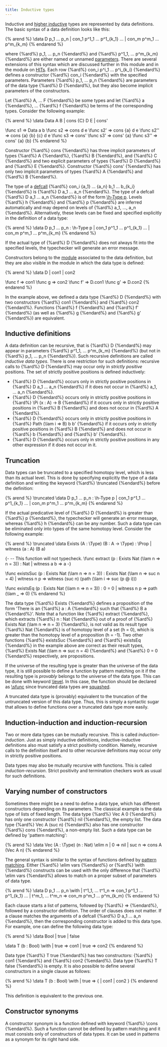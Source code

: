 ```yaml
---
title: Inductive types
---
```


Inductive and [higher inductive](hits) types are represented by data definitions.
The basic syntax of a data definition looks like this:

{% arend %}
\data D p_1 ... p_n
  | con_1 p^1_1 ... p^1_{k_1}
  ...
  | con_m p^m_1 ... p^m_{k_m}
{% endarend %}

where {%ard%} p_1, ... p_n {%endard%} and {%ard%} p^1_1, ... p^m_{k_m} {%endard%} are either named or unnamed [parameters](parameters).
There are several extensions of this syntax which are discussed further in this module and in the module on [HITs](hits).
Each row {%ard%} con_i p^i_1 ... p^i_{k_i} {%endard%} defines a constructor {%ard%} con_i {%endard%} with the specified parameters.
Parameters {%ard%} p_1, ... p_n {%endard%} are parameters of the data type {%ard%} D {%endard%}, but they also become implicit parameters of
the constructors.

Let {%ard%} A, ... F {%endard%} be some types and let {%ard%} a {%endard%}, ... {%ard%} f {%endard%} be terms of the corresponding types.
Consider the following example:

{% arend %}
\data Data A B
  | cons {C} D E
  | cons'

\func s1 => Data a b
\func s2 => cons d e
\func s2' => cons {a} d e
\func s2'' => cons {a} {b} {c} d e
\func s3 => cons'
\func s3' => cons' {a}
\func s3'' => cons' {a} {b}
{% endarend %}

Constructor {%ard%} cons {%endard%} has three implicit parameters of types {%ard%} A {%endard%}, {%ard%} B {%endard%}, and {%ard%} C {%endard%} and two explicit parameters of types {%ard%} D {%endard%} and {%ard%} E {%endard%}.
Constructor {%ard%} cons' {%endard%} has only two implicit parameters of types {%ard%} A {%endard%} and {%ard%} B {%endard%}.

The type of a [defcall](../expressions#defcalls) {%ard%} con_i {a_1} ... {a_n} b_1 ... b_{k_i} {%endard%} is {%ard%} D a_1 ... a_n {%endard%}.
The type of a defcall {%ard%} D a_1 ... a_n {%endard%} is of the form [\h-Type p](../expressions/universes).
Levels {%ard%} h {%endard%} and {%ard%} p {%endard%} are inferred automatically and may depend on levels of {%ard%} a_1, ..., a_n {%endard%}.
Alternatively, these levels can be fixed and specified explicitly in the definition of a data type:

{% arend %}
\data D p_1 ... p_n : \h-Type p
  | con_1 p^1_1 ... p^1_{k_1}
  ...
  | con_m p^m_1 ... p^m_{k_m}
{% endarend %}

If the actual type of {%ard%} D {%endard%} does not always fit into the specified levels, the typechecker will generate an error message.

Constructors belong to the [module](modules) associated to the data definition, but they are also visible in the module in which the data type is defined:

{% arend %}
\data D | con1 | con2

\func f => con1
\func g => con2
\func f' => D.con1
\func g' => D.con2
{% endarend %}

In the example above, we defined a data type {%ard%} D {%endard%} with two constructors {%ard%} con1 {%endard%} and {%ard%} con2 {%endard%}.
Functions {%ard%} f {%endard%} and {%ard%} f' {%endard%} (as well as {%ard%} g {%endard%} and {%ard%} g' {%endard%}) are equivalent.

## Inductive definitions

A data definition can be recursive, that is {%ard%} D {%endard%} may appear in parameters {%ard%} p^1\_1, ... p^m_{k_m} {%endard%} (but not in {%ard%} p_1, ... p_n {%endard%}).
Such recursive definitions are called _inductive data types_.
There is one restriction for such definitions: recursive calls to {%ard%} D {%endard%} may occur only in _strictly positive_ positions.
The set of strictly positive positions is defined inductively:

* {%ard%} D {%endard%} occurs only in strictly positive positions in {%ard%} D a_1 ... a_n {%endard%} if it does not occur in {%ard%} a_1, ... a_n {%endard%}.
* {%ard%} D {%endard%} occurs only in strictly positive positions in {%ard%} \Pi (x : A) -> B {%endard%} if it occurs only in strictly positive positions in {%ard%} B {%endard%} and does not occur in {%ard%} A {%endard%}.
* {%ard%} D {%endard%} occurs only in strictly positive positions in {%ard%} Path (\lam i => B) b b' {%endard%} if it occurs only in strictly positive positions in {%ard%} B {%endard%} and does not occur in {%ard%} b {%endard%} and {%ard%} b' {%endard%}.
* {%ard%} D {%endard%} occurs only in strictly positive positions in any other expression if it does not occur in it.

## Truncation

Data types can be truncated to a specified homotopy level, which is less than its actual level.
This is done by specifying explicitly the type of a data definition and writing the keyword {%ard%} \truncated {%endard%} before the definition:

{% arend %}
\truncated \data D p_1 ... p_n : \h-Type p
  | con_1 p^1_1 ... p^1_{k_1}
  ...
  | con_m p^m_1 ... p^m_{k_m}
{% endarend %}

If the actual predicative level of {%ard%} D {%endard%} is greater than {%ard%} p {%endard%}, the typechecker will generate an error message, whereas {%ard%} h {%endard%} can be any number.
Such a data type can be eliminated only into types of the same homotopy level.
Consider the following example:

{% arend %}
\truncated \data Exists (A : \Type) (B : A -> \Type) : \Prop
  | witness (a : A) (B a)

{-
-- This function will not typecheck.
\func extract (p : Exists Nat (\lam n => n = 3)) : Nat
  | witness a b => a
-}

\func existsSuc (p : Exists Nat (\lam n => n = 3)) : Exists Nat (\lam n => suc n = 4)
  | witness n p => witness (suc n) (path (\lam i => suc (p @ i)))


\func existsEq (p : Exists Nat (\lam n => n = 3)) : 0 = 0
  | witness n p => path (\lam _ => 0)
{% endarend %}

The data type {%ard%} Exists {%endard%} defines a proposition of the form 'There is an {%ard%} a : A {%endard%} such that {%ard%} B a {%endard%}'.
Note that a function like {%ard%} extract {%endard%}, which extracts {%ard%} n : Nat {%endard%} out of a proof of {%ard%} Exists Nat (\lam n => n = 3) {%endard%},
is not valid as its result type {%ard%} Nat {%endard%} is of homotopy level of a set (h = 0), which is greater than the homotopy level of a proposition (h = -1).
Two other functions {%ard%} existsSuc {%endard%} and {%ard%} existsEq {%endard%} in the example above are correct as 
their result types, {%ard%} Exists Nat (\lam n => suc n = 4) {%endard%} and {%ard%} 0 = 0 {%endard%} respectively, are propositions.

If the universe of the resulting type is greater than the universe of the data type, it is still possible to define a function by pattern matching on it if the resulting type is _provably_ belongs to the universe of the data type.
This can be done with keyword [\level](level#level-of-a-type).
In this case, the function should be declared as [\sfunc](functions#sfunc) since truncated data types are [squashed](level#squashed-data-types).

A truncated data type is (provably) equivalent to the truncation of the untruncated version of this data type.
Thus, this is simply a syntactic sugar that allows to define functions over a truncated data type more easily.

## Induction-induction and induction-recursion

Two or more data types can be mutually recursive.
This is called _induction-induction_.
Just as simply inductive definitions, inductive-inductive definitions also must satisfy a strict positivity condition.
Namely, recursive calls to the definition itself and to other recursive definitions may occur only in strictly positive
positions.

Data types may also be mutually recursive with functions.
This is called _induction-recursion_.
Strict positivity and termination checkers work as usual for such definitions.

## Varying number of constructors

Sometimes there might be a need to define a data type, which has different constructors depending on its parameters.
The classical example is the data type of lists of fixed length.
The data type {%ard%} Vec A 0 {%endard%} has only one constructor {%ard%} nil {%endard%}, the empty list.
The data type {%ard%} Vec A (suc n) {%endard%} also has one constructor {%ard%} cons {%endard%}, a non-empty list.
Such a data type can be defined by 'pattern matching':

{% arend %}
\data Vec (A : \Type) (n : Nat) \elim n
  | 0 => nil
  | suc n => cons A (Vec A n)
{% endarend %}

The general syntax is similar to the syntax of functions defined by [pattern matching](functions#pattern-matching).
Either {%ard%} \elim vars {%endard%} or {%ard%} \with {%endard%} constructs can be used with the only difference that 
{%ard%} \elim vars {%endard%} allows to match on a proper subset of parameters of data type.

{% arend %}
\data D p_1 ... p_n \with
  | t^1_1, ... t^1_n => con_1 p^1_1 ... p^1_{k_1}
  ...
  | t^m_1, ... t^m_n => con_m p^m_1 ... p^m_{k_m}
{% endarend %}

Each clause starts a list of patterns, followed by {%ard%} => {%endard%}, followed by a constructor definition.
The order of clauses does not matter.
If a clause matches the arguments of a defcall {%ard%} D a_1 ... a_n {%endard%}, then the corresponding constructor is added to this data type.
For example, one can define the following data type:

{% arend %}
\data Bool | true | false

\data T (b : Bool) \with
  | true => con1
  | true => con2
{% endarend %}

Data type {%ard%} T true {%endard%} has two constructors: {%ard%} con1 {%endard%} and {%ard%} con2 {%endard%}.
Data type {%ard%} T false {%endard%} is empty.
It is also possible to define several constructors in a single clause as follows:

{% arend %}
\data T (b : Bool) \with
  | true => {
    | con1
    | con2
  }
{% endarend %}

This definition is equivalent to the previous one.

## Constructor synonyms

A constructor synonym is a function defined with keyword {%ard%} \cons {%endard%}.
Such a function cannot be defined by pattern matching and it must consists only of constructors of data types.
It can be used in patterns as a synonym for its right hand side.
